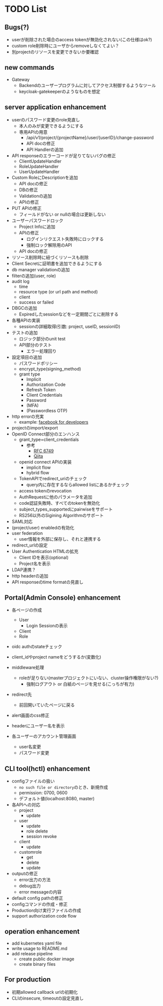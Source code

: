 # TODO List

## Bugs(?)

- userが削除された場合のaccess tokenが無効化されない(この仕様はok?)
- custom role削除時にユーザからremoveしなくてよい？
- 別projectのリソースを変更できないか要確認

## new commands

- Gateway
  - Backendのユーザープログラムに対してアクセス制御するようなツール
  - keycloak-gatekeeperのようなものを想定

## server application enhancement

- userのパスワード変更のrole見直し
  - 本人のみが変更できるようにする
  - 専用APIの用意
    - /api/v1/project/{projectName}/user/{userID}/change-password
    - API docの修正
    - API Handlerの追加
- API responseのエラーコードが足りてないバグの修正
  - ClientUpdateHandler
  - RoleUpdateHandler
  - UserUpdateHandler
- Custom RoleにDescriptionを追加
  - API docの修正
  - DBの修正
  - Validationの追加
  - APIの修正
- PUT APIの修正
  - フィールドがない or nullの場合は更新しない
- ユーザーパスワードロック
  - Project Infoに追加
  - APIの修正
    - ログインリクエスト失敗時にロックする
    - 強制ロック解除用のAPI
  - API docの修正
- リソース削除時に紐づくリソースも削除
- Client Secretに証明書を追加できるようにする
- db manager validationの追加
- filterの追加(user, role)
- audit log
  - time
  - resource type (or url path and method)
  - client
  - success or failed
- DBGCの追加
  - Expiredしたsessionなどを一定期間ごとに削除する
- 各種APIの実装
  - sessionの詳細取得(引数: project, useID, sessionID)
- テストの追加
  - ロジック部分のunit test
  - API部分のテスト
    - エラー処理回り
- 設定項目の追加
  - パスワードポリシー
  - encrypt_type(signing_method)
  - grant type
    - Implicit
    - Authorization Code
    - Refresh Token
    - Client Credentials
    - Password
    - (MFA)
    - (Passwordless OTP)
- http errorの充実
  - example: [facebook for developers](https://developers.facebook.com/docs/messenger-platform/reference/send-api/error-codes?locale=ja_JP)
- projectのimport/export
- OpenID Connect部分のエンハンス
  - grant_type=client_credentials
    - 参考
      - [RFC 6749](https://tools.ietf.org/html/rfc6749#section-2.3.1)
      - [Qiita](https://qiita.com/TakahikoKawasaki/items/200951e5b5929f840a1f#4-%E3%82%AF%E3%83%A9%E3%82%A4%E3%82%A2%E3%83%B3%E3%83%88%E3%82%AF%E3%83%AC%E3%83%87%E3%83%B3%E3%82%B7%E3%83%A3%E3%83%AB%E3%82%BA%E3%83%95%E3%83%AD%E3%83%BC)
  - openid connect APIの実装
    - implicit flow
    - hybrid flow
  - TokenAPIでredirect_uriのチェック
    - query内に存在するならallowed listにあるかチェック
  - access tokenのrevocation
  - AuthRequestに他のパラメータを追加
  - code認証失敗時、すべてのtokenを無効化
  - subject_types_supportedにpairwiseをサポート
  - RS256以外のSigining Algorithmのサポート
- SAML対応
- (project/user) enabledの有効化
- user federation
  - user情報を外部に保存し、それと連携する
- redirect_urlの設定
- User Authentication HTMLの拡充
  - Client IDを表示(optional)
  - Project名を表示
- LDAP連携？
- http headerの追加
- API responseのtime formatの見直し

## Portal(Admin Console) enhancement

- 各ページの作成
  - User
    - Login Sessionの表示
  - Client
  - Role
- oidc authのstateチェック
- client_idやproject nameをどうするか(変数化)
- middleware処理
  - roleが足りない(masterプロジェクトにいない、cluster操作権限がない?)
    - 強制ログアウト or 白紙のページを見せる(こっちが有力)
- redirect先
  - 前回開いていたページに戻る
- alert画面のcss修正
- headerにユーザー名を表示

- 各ユーザーのアカウント管理画面
  - user名変更
  - パスワード変更

## CLI tool(hctl) enhancement

- configファイルの扱い
  - `no such file or directory`のとき、新規作成
  - permission: 0700, 0600
  - デフォルト値(localhost:8080, master)
- 各APIへの対応
  - project
    - update
  - user
    - update
    - role delete
    - session revoke
  - client
    - update
  - customrole
    - get
    - delete
    - update
- outputの修正
  - error出力の方法
  - debug出力
  - error messageの内容
- default config pathの修正
- configコマンドの作成・修正
- Production向け実行ファイルの作成
- support authorization code flow

## operation enhancement

- add kubernetes yaml file
- write usage to README.md
- add release pipeline
  - create public docker image
  - create binary files

## For production

- 初期allowed callback urlの初期化
- CLIのinsecure, timeoutの設定見直し
